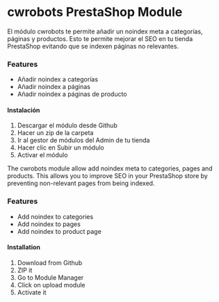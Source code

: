 # cwrobots PrestaShop Module

El módulo cwrobots te permite añadir un noindex meta a categorías, páginas y productos. Esto te permite mejorar el SEO en tu tienda PrestaShop evitando que se indexen páginas no relevantes.

### Features
* Añadir noindex a categorías
* Añadir noindex a páginas
* Añadir noindex a páginas de producto

#### Instalación
1. Descargar el módulo desde Github
2. Hacer un zip de la carpeta
3. Ir al gestor de módulos del Admin de tu tienda
4. Hacer clic en Subir un módulo
5. Activar el módulo

The cwrobots module allow add noindex meta to categories, pages and products. This allows you to improve SEO in your PrestaShop store by preventing non-relevant pages from being indexed.

### Features
* Add noindex to categories
* Add noindex to pages
* Add noindex to product page

#### Installation
1. Download from Github
2. ZIP it
3. Go to Module Manager
4. Click on upload module
5. Activate it